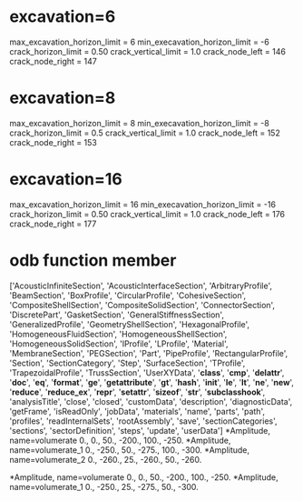 # excavation=6
max_excavation_horizon_limit = 6
min_execavation_horizon_limit = -6
crack_horizon_limit = 0.50
crack_vertical_limit = 1.0
crack_node_left = 146
crack_node_right = 147

#  excavation=8
max_excavation_horizon_limit = 8
min_execavation_horizon_limit = -8
crack_horizon_limit = 0.5
crack_vertical_limit = 1.0
crack_node_left = 152
crack_node_right = 153



# excavation=16
max_excavation_horizon_limit = 16
min_execavation_horizon_limit = -16
crack_horizon_limit = 0.50
crack_vertical_limit = 1.0
crack_node_left = 176
crack_node_right = 177
# odb function member
['AcousticInfiniteSection', 'AcousticInterfaceSection', 'ArbitraryProfile', 'BeamSection', 'BoxProfile', 'CircularProfile', 'CohesiveSection', 'CompositeShellSection', 'CompositeSolidSection', 'ConnectorSection', 'DiscretePart', 'GasketSection', 'GeneralStiffnessSection', 'GeneralizedProfile', 'GeometryShellSection', 'HexagonalProfile', 'HomogeneousFluidSection', 'HomogeneousShellSection', 'HomogeneousSolidSection', 'IProfile', 'LProfile', 'Material', 'MembraneSection', 'PEGSection', 'Part', 'PipeProfile', 'RectangularProfile', 'Section', 'SectionCategory', 'Step', 'SurfaceSection', 'TProfile', 'TrapezoidalProfile', 'TrussSection', 'UserXYData', '__class__', '__cmp__', '__delattr__', '__doc__', '__eq__', '__format__', '__ge__', '__getattribute__', '__gt__', '__hash__', '__init__', '__le__', '__lt__', '__ne__', '__new__', '__reduce__', '__reduce_ex__', '__repr__', '__setattr__', '__sizeof__', '__str__', '__subclasshook__', 'analysisTitle', 'close', 'closed', 'customData', 'description', 'diagnosticData', 'getFrame', 'isReadOnly', 'jobData', 'materials', 'name', 'parts', 'path', 'profiles', 'readInternalSets', 'rootAssembly', 'save', 'sectionCategories', 'sections', 'sectorDefinition', 'steps', 'update', 'userData']
*Amplitude, name=volumerate
             0.,              0.,             50.,           -200.,            100.,           -250.
*Amplitude, name=volumerate_1
             0.,           -250.,             50.,           -275., 100., -300.
*Amplitude, name=volumerate_2
             0.,           -260.,             25.,           -260.,             50.,           -260.


*Amplitude, name=volumerate
             0.,              0.,             50.,           -200.,            100.,           -250.
*Amplitude, name=volumerate_1
             0.,           -250.,             25.,           -275.,             50.,           -300.